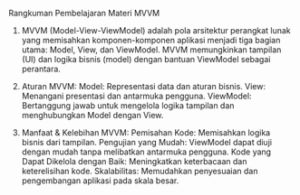 Rangkuman Pembelajaran Materi MVVM

1. MVVM (Model-View-ViewModel) adalah pola arsitektur perangkat lunak yang memisahkan komponen-komponen aplikasi menjadi tiga bagian utama: Model, View, dan ViewModel. MVVM memungkinkan tampilan (UI) dan logika bisnis (model) dengan bantuan ViewModel sebagai perantara.

2. Aturan MVVM:
Model: Representasi data dan aturan bisnis.
View: Menangani presentasi dan antarmuka pengguna.
ViewModel: Bertanggung jawab untuk mengelola logika tampilan dan menghubungkan Model dengan View.

3. Manfaat & Kelebihan MVVM:
Pemisahan Kode: Memisahkan logika bisnis dari tampilan.
Pengujian yang Mudah: ViewModel dapat diuji dengan mudah tanpa melibatkan antarmuka pengguna.
Kode yang Dapat Dikelola dengan Baik: Meningkatkan keterbacaan dan keterelisihan kode.
Skalabilitas: Memudahkan penyesuaian dan pengembangan aplikasi pada skala besar.